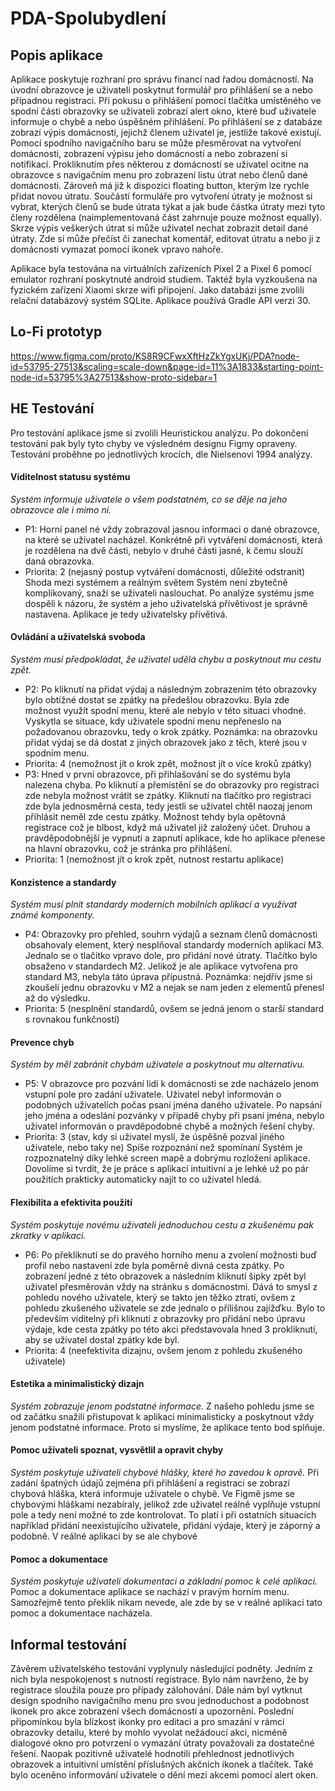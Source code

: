# PDA-Spolubydlení

## Popis aplikace
Aplikace poskytuje rozhraní pro správu financí nad řadou domácností. Na úvodní obrazovce je uživateli poskytnut formulář pro přihlášení se a nebo případnou registraci. Při pokusu o přihlášení pomocí tlačítka umístěného ve spodní části obrazovky se uživateli zobrazí alert okno, které buď uživatele informuje o chybě a nebo úspěšném přihlášení. Po přihlášení se z databáze zobrazí výpis domácnosti, jejichž členem uživatel je, jestliže takové existují. Pomocí spodního navigačního baru se může přesměrovat na vytvoření domácnosti, zobrazení výpisu jeho domácností a nebo zobrazení si notifikací. Prokliknutím přes některou z domácností se uživatel ocitne na obrazovce s navigačním menu pro zobrazení listu útrat nebo členů dané domácnosti. Zároveň má již k dispozici floating button, kterým lze rychle přidat novou útratu. Součástí formuláře pro vytvoření útraty je možnost si vybrat, kterých členů se bude útrata týkat a jak bude částka útraty mezi tyto členy rozdělena (naimplementovaná část zahrnuje pouze možnost equally). Skrze výpis veškerých útrat si může uživatel nechat zobrazit detail dané útraty. Zde si může přečíst či zanechat komentář, editovat útratu a nebo ji z domácnosti vymazat pomocí ikonek vpravo nahoře.

Aplikace byla testována na virtuálních zařízeních Pixel 2 a Pixel 6 pomocí emulator rozhraní poskytnuté android studiem. Taktéž byla vyzkoušena na fyzickém zařízení Xiaomi skrze wifi připojení. Jako databázi jsme zvolili relační databázový systém SQLite. Aplikace používá Gradle API verzi 30.

## Lo-Fi prototyp
https://www.figma.com/proto/KS8R9CFwxXftHzZkYgxUKj/PDA?node-id=53795-27513&scaling=scale-down&page-id=11%3A1833&starting-point-node-id=53795%3A27513&show-proto-sidebar=1

## HE Testování
Pro testování aplikace jsme si zvolili Heuristickou analýzu. Po dokončení testování pak byly tyto chyby ve výsledném designu Figmy opraveny.
Testování proběhne po jednotlivých krocích, dle Nielsenovi 1994 analýzy.

#### Viditelnost statusu systému
_Systém informuje uživatele o všem podstatném, co se děje na jeho obrazovce ale i mimo ní._ 
- P1: Horní panel né vždy zobrazoval jasnou informaci o dané obrazovce, na které se užívatel nacházel. Konkrétně při vytváření domácnosti, která je rozdělena na dvě části, nebylo v druhé části jasné, k čemu slouží daná obrazovka.
- Priorita: 2 (nejasný postup vytváření domácnosti, důležité odstranit)
Shoda mezi systémem a reálným světem 
Systém není zbytečně komplikovaný, snaží se uživateli naslouchat.
Po analýze systému jsme dospěli k názoru, že systém a jeho uživatelská přívětivost je správně nastavena. Aplikace je tedy uživatelsky přívětivá.

#### Ovládání a uživatelská svoboda
_Systém musí předpokládat, že uživatel udělá chybu a poskytnout mu cestu zpět._
- P2: Po kliknutí na přidat výdaj a následným zobrazením této obrazovky bylo obtížné dostat se zpátky na předešlou obrazovku. Byla zde možnost využít spodní menu, které ale nebylo v této situaci vhodné. Vyskytla se situace, kdy uživatele spodní menu nepřeneslo na požadovanou obrazovku, tedy o krok zpátky. Poznámka: na obrazovku přidat výdaj se dá dostat z jiných obrazovek jako z těch, které jsou v spodním menu.
- Priorita: 4 (nemožnost jít o krok zpět, možnost jít o více kroků zpátky)
- P3: Hned v první obrazovce, při přihlašování se do systému byla nalezena chyba. Po kliknutí a přemístění se do obrazovky pro registraci zde nebyla možnost vrátit se zpátky. Kliknutí na tlačítko pro registraci zde byla jednosměrná cesta, tedy jestli se uživatel chtěl naozaj jenom přihlásit neměl zde cestu zpátky. Možnost tehdy byla opětovná registrace což je blbost, když má uživatel již založený účet. Druhou a pravděpodobnější je vypnutí a zapnutí aplikace, kde ho aplikace přenese na hlavní obrazovku, což je stránka pro přihlášení.
- Priorita: 1 (nemožnost jít o krok zpět, nutnost restartu aplikace)

#### Konzistence a standardy
_Systém musí plnit standardy moderních mobilních aplikací a využívat známé komponenty._
- P4: Obrazovky pro přehled, souhrn výdajů a seznam členů domácnosti obsahovaly element, který nesplňoval standardy moderních aplikací M3. Jednalo se o tlačítko vpravo dole, pro přidání nové útraty. Tlačítko bylo obsaženo v standardech M2. Jelikož je ale aplikace vytvořena pro standard M3, nebyla táto úprava přípustná. Poznámka: nejdřív jsme si zkoušeli jednu obrazovku v M2 a nejak se nam jeden z elementů přenesl až do výsledku.   
- Priorita: 5 (nesplnění standardů, ovšem se jedná jenom o starší standard s rovnakou funkčností)

#### Prevence chyb
_Systém by měl zabránit chybám uživatele a poskytnout mu alternativu._
- P5: V obrazovce pro pozvání lidí k domácnosti se zde nacházelo jenom vstupní pole pro zadání uživatele. Uživatel nebyl informován o podobných uživatelích počas psaní jména daného uživatele. Po napsání jeho jména a odeslání pozvánky v případě chyby při psaní jména, nebylo uživatel informován o pravděpodobné chybě a možných řešení chyby.
- Priorita: 3 (stav, kdy si uživatel myslí, že úspěšně pozval jiného uživatele, nebo taky ne)
Spíše rozpoznání než spomínaní
Systém je rozpoznatelný díky lehké screen mapě a dobrýmu rozložení aplikace.
Dovolíme si tvrdit, že je práce s aplikací intuitivní a je lehké už po pár použitích prakticky automaticky najít to co uživatel hledá.

#### Flexibilita a efektivita použití
_Systém poskytuje novému uživateli jednoduchou cestu a zkušenému pak zkratky v aplikaci._
- P6: Po překliknutí se do pravého horního menu a zvolení možnosti buď profil nebo nastavení zde byla poměrně divná cesta zpátky. Po zobrazení jedné z této obrazovek a následním kliknutí šipky zpět byl uživatel přesměrován vždy na stránku s domácnostmi. Dává to smysl z pohledu nového uživatele, který se takto jen těžko ztratí, ovšem z pohledu zkušeného uživatele se zde jednalo o přílišnou zajížďku. Bylo to především viditelný při kliknutí z obrazovky pro přidání nebo úpravu výdaje, kde cesta zpátky po této akci představovala hned 3 prokliknutí, aby se uživatel dostal zpátky kde byl.
- Priorita: 4 (neefektivita dizajnu, ovšem jenom z pohledu zkušeného uživatele)

#### Estetika a minimalistický dizajn
_Systém zobrazuje jenom podstatné informace._
Z našeho pohledu jsme se od začátku snažili přistupovat k aplikaci minimalisticky a poskytnout vždy jenom podstatné informace. Proto si myslíme, že aplikace tento bod splňuje.

#### Pomoc uživateli spoznat, vysvětlil a opravit chyby
_Systém poskytuje uživateli chybové hlášky, které ho zavedou k opravě._
Při zadání špatných údajů zejména při přihlášení a registraci se zobrazí chybová hláška, která informuje uživatele o chybě. Ve Figmě jsme se chybovými hláškami nezabíraly, jelikož zde uživatel reálně vyplňuje vstupní pole a tedy není možné to zde kontrolovat. To platí i při ostatních situacích například přidání neexistujícího uživatele, přidání výdaje, který je záporný a podobně. V reálné aplikaci by se ale chybové

#### Pomoc a dokumentace
_Systém poskytuje uživateli dokumentaci a základní pomoc k celé aplikaci._
Pomoc a dokumentace aplikace se nachází v pravým horním menu. Samozřejmě tento překlik nikam nevede, ale zde by se v reálné aplikaci tato pomoc a dokumentace nacházela.

## Informal testování
Závěrem uživatelského testování vyplynuly následující podněty. Jedním z nich byla nespokojenost s nutností registrace. Bylo nám navrženo, že by registrace sloužila pouze pro případy zálohování. Dále nám byl vytknut design spodního navigačního menu pro svou jednoduchost a podobnost ikonek pro akce zobrazení všech domácností a upozornění. Poslední připomínkou byla blízkost ikonky pro editaci a pro smazání v rámci obrazovky detailu, které by mohlo vyvolat nežádoucí akci, nicméně dialogové okno pro potvrzení o vymazání útraty považovali za dostatečné řešení. Naopak pozitivně uživatelé hodnotili přehlednost jednotlivých obrazovek a intuitivní umístění příslušných akčních ikonek a tlačítek. Také bylo oceněno informování uživatele o dění mezi akcemi pomocí alert oken.

